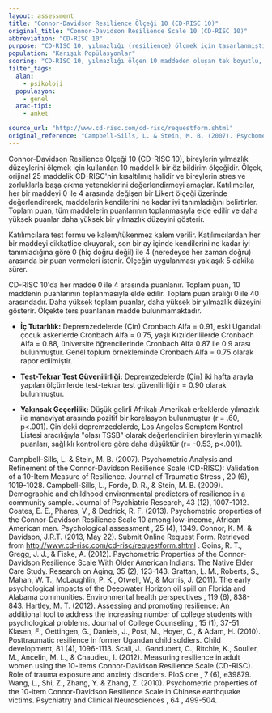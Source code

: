 ```yaml
---
layout: assessment
title: "Connor-Davidson Resilience Ölçeği 10 (CD-RISC 10)"
original_title: "Connor-Davidson Resilience Scale 10 (CD-RISC 10)"
abbreviation: "CD-RISC 10"
purpose: "CD-RISC 10, yılmazlığı (resilience) ölçmek için tasarlanmıştır. Orijinal 25 maddelik CD-RISC'nin (Conner & Davidson, 2003; Campbell-Sills & Stein, 2007) kısaltılmış bir versiyonudur."
population: "Karışık Popülasyonlar"
scoring: "CD-RISC 10, yılmazlığı ölçen 10 maddeden oluşan tek boyutlu, öz bildirim ölçeğidir. Katılımcılar maddeleri 0 (hiç doğru değil) ile 4 (neredeyse her zaman doğru) arasında değişen 5'li Likert ölçeğinde değerlendirir. Her madde minimum 0 ve maksimum 4 puana sahiptir. CD-RISC 10 için toplam puanlar minimum 0 ile maksimum 40 arasında değişir. Toplam puanlar 10 maddenin tamamının toplanmasıyla hesaplanır. Daha yüksek bir puan, daha yüksek yılmazlığı gösterir. Maddelerin hiçbiri ters puanlanmaz."
filter_tags:
  alan:
    - psikoloji
  populasyon:
    - genel
  arac-tipi:
    - anket

source_url: "http://www.cd-risc.com/cd-risc/requestform.shtml"
original_reference: "Campbell-Sills, L. & Stein, M. B. (2007). Psychometric Analysis and Refinement of the Connor-Davidson Resilience Scale (CD-RISC): Validation of a 10-Item Measure of Resilience. Journal of Traumatic Stress, 20(6), 1019-1028."
---
```





Connor-Davidson Resilience Ölçeği 10 (CD-RISC 10), bireylerin yılmazlık düzeylerini ölçmek için kullanılan 10 maddelik bir öz bildirim ölçeğidir. Ölçek, orijinal 25 maddelik CD-RISC'nin kısaltılmış halidir ve bireylerin stres ve zorluklarla başa çıkma yeteneklerini değerlendirmeyi amaçlar. Katılımcılar, her bir maddeyi 0 ile 4 arasında değişen bir Likert ölçeği üzerinde değerlendirerek, maddelerin kendilerini ne kadar iyi tanımladığını belirtirler. Toplam puan, tüm maddelerin puanlarının toplanmasıyla elde edilir ve daha yüksek puanlar daha yüksek bir yılmazlık düzeyini gösterir.


Katılımcılara test formu ve kalem/tükenmez kalem verilir. Katılımcılardan her bir maddeyi dikkatlice okuyarak, son bir ay içinde kendilerini ne kadar iyi tanımladığına göre 0 (hiç doğru değil) ile 4 (neredeyse her zaman doğru) arasında bir puan vermeleri istenir. Ölçeğin uygulanması yaklaşık 5 dakika sürer.


CD-RISC 10'da her madde 0 ile 4 arasında puanlanır. Toplam puan, 10 maddenin puanlarının toplanmasıyla elde edilir. Toplam puan aralığı 0 ile 40 arasındadır. Daha yüksek toplam puanlar, daha yüksek bir yılmazlık düzeyini gösterir. Ölçekte ters puanlanan madde bulunmamaktadır.



*   **İç Tutarlılık:** Depremzedelerde (Çin) Cronbach Alfa = 0.91, eski Ugandalı çocuk askerlerde Cronbach Alfa = 0.75, yaşlı Kızılderililerde Cronbach Alfa = 0.88, üniversite öğrencilerinde Cronbach Alfa 0.87 ile 0.9 arası bulunmuştur. Genel toplum örnekleminde Cronbach Alfa = 0.75 olarak rapor edilmiştir.
*   **Test-Tekrar Test Güvenilirliği:** Depremzedelerde (Çin) iki hafta arayla yapılan ölçümlerde test-tekrar test güvenilirliği r = 0.90 olarak bulunmuştur.


*   **Yakınsak Geçerlilik:** Düşük gelirli Afrikalı-Amerikalı erkeklerde yılmazlık ile maneviyat arasında pozitif bir korelasyon bulunmuştur (r = .60, p<.001). Çin'deki depremzedelerde, Los Angeles Semptom Kontrol Listesi aracılığıyla "olası TSSB" olarak değerlendirilen bireylerin yılmazlık puanları, sağlıklı kontrollere göre daha düşüktür (r= -0.53, p<.001).


Campbell-Sills, L. & Stein, M. B. (2007). Psychometric Analysis and Refinement of the Connor-Davidson Resilience Scale (CD-RISC): Validation of a 10-Item Measure of Resilience.
Journal of Traumatic Stress
,
20
(6), 1019-1028.
Campbell-Sills, L., Forde, D. R., & Stein, M. B. (2009). Demographic and childhood environmental predictors of resilience in a community sample. Journal of Psychiatric Research,
43
(12), 1007-1012.
Coates, E. E., Phares, V., & Dedrick, R. F. (2013). Psychometric properties of the Connor-Davidson Resilience Scale 10 among low-income, African American men.
Psychological assessment
,
25
(4), 1349.
Connor, K. M. & Davidson, J.R.T. (2013, May 22).
Submit Online Request Form.
Retrieved from
http://www.cd-risc.com/cd-risc/requestform.shtml
.
Goins, R. T., Gregg, J. J., & Fiske, A. (2012). Psychometric Properties of the Connor-Davidson Resilience Scale With Older American Indians: The Native Elder Care Study.
Research on Aging, 35
(2), 123-143.
Grattan, L. M., Roberts, S., Mahan, W. T., McLaughlin, P. K., Otwell, W., & Morris, J. (2011). The early psychological impacts of the Deepwater Horizon oil spill on Florida and Alabama communities.
Environmental health perspectives
,
119
(6), 838-843.
Hartley, M. T. (2012). Assessing and promoting resilience: An additional tool to address the increasing number of college students with psychological problems.
Journal of College Counseling
,
15
(1), 37-51.
Klasen, F., Oettingen, G., Daniels, J., Post, M., Hoyer, C., & Adam, H. (2010). Posttraumatic resilience in former Ugandan child soldiers. Child development,
81
(4), 1096-1113.
Scali, J., Gandubert, C., Ritchie, K., Soulier, M., Ancelin, M. L., & Chaudieu, I. (2012). Measuring resilience in adult women using the 10-items Connor-Davidson Resilience Scale (CD-RISC). Role of trauma exposure and anxiety disorders.
PloS one
,
7
(6), e39879.
Wang, L., Shi, Z., Zhang, Y. & Zhang, Z. (2010). Psychometric properties of the 10-item Connor-Davidson Resilience Scale in Chinese earthquake victims.
Psychiatry and Clinical Neurosciences
,
64
, 499-504.

```
